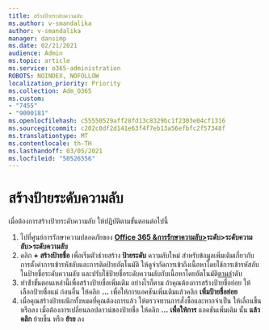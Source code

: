 ```yaml
---
title: สร้างป้ายระดับความลับ
ms.author: v-smandalika
author: v-smandalika
manager: dansimp
ms.date: 02/21/2021
audience: Admin
ms.topic: article
ms.service: o365-administration
ROBOTS: NOINDEX, NOFOLLOW
localization_priority: Priority
ms.collection: Adm_O365
ms.custom:
- "7455"
- "9000181"
ms.openlocfilehash: c55550529aff28fd13c8329bc1f2303e04cf1316
ms.sourcegitcommit: c202c0df2d141e63f4f7eb13a56efbfc2f57348f
ms.translationtype: MT
ms.contentlocale: th-TH
ms.lasthandoff: 03/05/2021
ms.locfileid: "50526556"
---
```

# <a name="create-a-sensitivity-label"></a>สร้างป้ายระดับความลับ

เมื่อต้องการสร้างป้ายระดับความลับ ให้ปฏิบัติตามขั้นตอนต่อไปนี้

1. ไปที่ศูนย์การรักษาความปลอดภัยของ **[Office 365 &การรักษาความลับ>](https://sip.protection.office.com/)ระดับ>ระดับความลับ>ระดับความลับ**
2. คลิก **+ สร้างป้ายชื่อ** เพื่อเริ่มตัวช่วยสร้าง **ป้ายระดับ** ความลับใหม่ สําหรับข้อมูลเพิ่มเติมเกี่ยวกับการตั้งค่าการเข้ารหัสลับและการติดป้ายอัตโนมัติ ให้ดู[](https://docs.microsoft.com/microsoft-365/compliance/encryption-sensitivity-labels)จํากัดการเข้าถึงเนื้อหาโดยใช้การเข้ารหัสลับในป้ายชื่อระดับความลับ และปรับใช้ป้ายชื่อระดับความลับกับเนื้อหาโดยอัตโนมัติ[ตามล](https://docs.microsoft.com/microsoft-365/compliance/apply-sensitivity-label-automatically)ําดับ
3. ทําซ้ําขั้นตอนเหล่านี้เพื่อสร้างป้ายชื่อเพิ่มเติม อย่างไรก็ตาม ถ้าคุณต้องการสร้างป้ายชื่อย่อย ให้เลือกป้ายชื่อแม่ ก่อนอื่น ให้คลิก **...** เพื่อให้การแอคชันเพิ่มเติมแล้วคลิก **เพิ่มป้ายชื่อย่อย**
4. เมื่อคุณสร้างป้ายผนึกทั้งหมดที่คุณต้องการแล้ว ให้ตรวจทานการสั่งซื้อและหากจําเป็น ให้เลื่อนขึ้นหรือลง เมื่อต้องการเปลี่ยนลอปดาวน์ของป้ายชื่อ ให้คลิก **...** **เพื่อให้การ** แอคชันเพิ่มเติม นั้น **แล้ว คลิก** ย้ายขึ้น หรือ **ย้าย** ลง 
